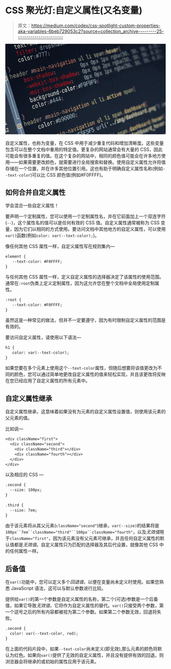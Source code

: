 # CSS 聚光灯:自定义属性(又名变量)

> 原文：<https://medium.com/codex/css-spotlight-custom-properties-aka-variables-6beb729053c2?source=collection_archive---------25----------------------->

![](img/d070e99c0165281726b78663ca840fcc.png)

自定义属性，也称为变量，在 CSS 中用于减少重复代码和增加清晰度。这些变量包含可以在整个文档中重用的特定值。更复杂的网站通常会有大量的 CSS，因此可能会有很多重复的值。在这个复杂的网站中，相同的颜色值可能会在许多地方使用——如果需要更改颜色，就需要进行全局搜索和替换。使用自定义属性允许将值存储在一个位置，并在许多其他位置引用。这也有助于明确自定义属性名称(例如`--text-color`)可以比 CSS 颜色值(例如#F0FFFF)。

## 如何合并自定义属性

学会混合一些自定义属性！

要声明一个定制属性，您可以使用一个定制属性名，并在它前面加上一个双连字符(`--`)，这个属性名的值可以是任何有效的 CSS 值。自定义属性通常被称为 CSS 变量，因为它们以相同的方式使用。要访问文档中其他地方的自定义属性，可以使用`var()`函数(例如`color: var(--text-color);`)。

像任何其他 CSS 属性一样，自定义属性写在规则集内—

```
element {
   --text-color: #F0FFFF;
}
```

与任何其他 CSS 属性一样，定义自定义属性的选择器决定了该属性的使用范围。通常在`:root`伪类上定义定制属性，因为这允许您在整个文档中全局使用定制属性。

```
:root {
   --text-color: #F0FFFF;
}
```

虽然这是一种常见的做法，但并不一定要遵守，因为有时限制自定义属性的范围是有效的。

要访问自定义属性，请使用以下语法—

```
h1 {
   color: var(--text-color);
}
```

如果您要在多个元素上使用这个`--text-color`属性，但随后想要将该值更改为不同的颜色，您可以通过简单地更改自定义属性的值来轻松实现，并且该更改将反映在您已经应用了自定义属性的所有元素中。

## 自定义属性继承

自定义属性继承，这意味着如果没有为元素的自定义属性设置值，则使用该元素的父元素的值。

比如说—

```
<div className="first">
  <div className="second">
    <div className="third"></div>
    <div className="fourth"></div>
  </div>
</div>
```

以及相应的 CSS —

```
.second {
  --size: 100px;
}

.third {
  --size: 7em;
}
```

由于该元素将从其父元素(`className="second"`)继承，`var(--size)`的结果将是`100px``7em``className="third"``100px``className="fourth"`，以及*无效值*用于`className="first"`，因为该元素没有父元素可继承，并且任何自定义属性的默认值都是*无效值*。自定义属性只为匹配的选择器及其后代设置，就像其他 CSS 中的任何属性一样。

## 后备值

在`var()`功能中，您可以定义多个*回退值*，以便在变量尚未定义时使用。如果您熟悉 JavaScript 语法，这可以与默认参数进行比较。

提供给`var()`的第一个参数是自定义属性的名称，第二个(可选)参数是一个后备值，如果它导致*无效值*，它将作为自定义属性的替代。`var()`只接受两个参数，第一个逗号之后的所有内容都被视为第二个参数。如果第二个参数无效，回退将失败。

```
.second {
  color: var(--text-color, red); 
}
```

在上面的代码片段中，如果`--text-color`尚未定义(即无效),那么元素的颜色将默认为红色。如果向`var()`提供了无效的自定义属性，并且没有提供有效的回退，则浏览器会将继承的或初始的属性应用于该元素。